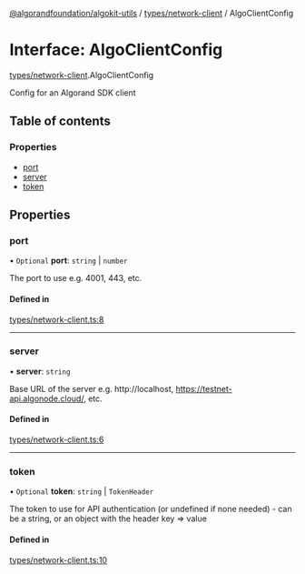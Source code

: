 [@algorandfoundation/algokit-utils](../README.md) / [types/network-client](../modules/types_network_client.md) / AlgoClientConfig

# Interface: AlgoClientConfig

[types/network-client](../modules/types_network_client.md).AlgoClientConfig

Config for an Algorand SDK client

## Table of contents

### Properties

- [port](types_network_client.AlgoClientConfig.md#port)
- [server](types_network_client.AlgoClientConfig.md#server)
- [token](types_network_client.AlgoClientConfig.md#token)

## Properties

### port

• `Optional` **port**: `string` \| `number`

The port to use e.g. 4001, 443, etc.

#### Defined in

[types/network-client.ts:8](https://github.com/algorandfoundation/algokit-utils-ts/blob/main/src/types/network-client.ts#L8)

___

### server

• **server**: `string`

Base URL of the server e.g. http://localhost, https://testnet-api.algonode.cloud/, etc.

#### Defined in

[types/network-client.ts:6](https://github.com/algorandfoundation/algokit-utils-ts/blob/main/src/types/network-client.ts#L6)

___

### token

• `Optional` **token**: `string` \| `TokenHeader`

The token to use for API authentication (or undefined if none needed) - can be a string, or an object with the header key => value

#### Defined in

[types/network-client.ts:10](https://github.com/algorandfoundation/algokit-utils-ts/blob/main/src/types/network-client.ts#L10)
